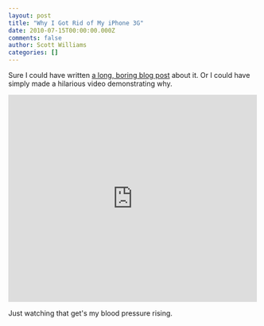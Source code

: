 ```yaml
---
layout: post
title: "Why I Got Rid of My iPhone 3G"
date: 2010-07-15T00:00:00.000Z
comments: false
author: Scott Williams
categories: []
---
```

Sure I could have written <a href="swilliams">a long, boring blog post</a> about it. Or I could have simply made a hilarious video demonstrating why.

<iframe src="http://www.youtube.com/embed/Pdk2cJpSXLg?wmode=transparent" allowfullscreen frameborder="0" height="417" width="500"></iframe>

Just watching that get's my blood pressure rising.